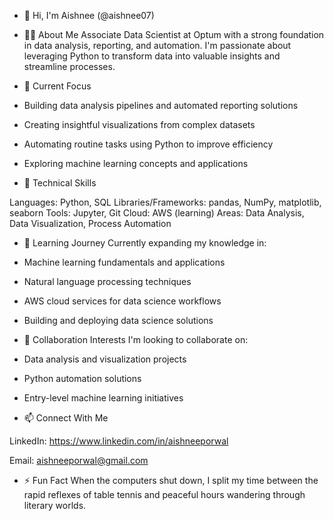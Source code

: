 - 👋  Hi, I'm Aishnee (@aishnee07) 

- 👨‍💻 About Me
Associate Data Scientist at Optum with a strong foundation in data analysis, reporting, and automation. I'm passionate about leveraging Python to transform data into valuable insights and streamline processes.

- 🔭 Current Focus

- Building data analysis pipelines and automated reporting solutions
- Creating insightful visualizations from complex datasets
- Automating routine tasks using Python to improve efficiency
- Exploring machine learning concepts and applications

- 💼 Technical Skills

Languages: Python, SQL
Libraries/Frameworks: pandas, NumPy, matplotlib, seaborn
Tools: Jupyter, Git
Cloud: AWS (learning)
Areas: Data Analysis, Data Visualization, Process Automation

- 🌱 Learning Journey
Currently expanding my knowledge in:

- Machine learning fundamentals and applications
- Natural language processing techniques
- AWS cloud services for data science workflows
- Building and deploying data science solutions

- 💞️ Collaboration Interests
I'm looking to collaborate on:

- Data analysis and visualization projects
- Python automation solutions
- Entry-level machine learning initiatives

- 📫 Connect With Me

LinkedIn: https://www.linkedin.com/in/aishneeporwal

Email: aishneeporwal@gmail.com

- ⚡ Fun Fact
When the computers shut down, I split my time between the rapid reflexes of table tennis and peaceful hours wandering through literary worlds.

<!---
aishnee07/aishnee07 is a ✨ special ✨ repository because its `README.md` (this file) appears on your GitHub profile.
You can click the Preview link to take a look at your changes.
--->
